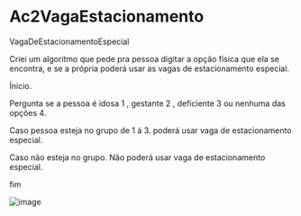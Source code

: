 # Ac2VagaEstacionamento

VagaDeEstacionamentoEspecial

Criei um algoritmo que pede pra pessoa digitar a opção fisica que ela se encontra, e se a própria poderá usar as vagas de estacionamento especial.

Ínicio.

Pergunta se a pessoa é idosa 1 , gestante 2 , deficiente 3 ou nenhuma das opções 4.

Caso pessoa esteja no grupo de 1 á 3.
poderá usar vaga de estacionamento especial.

Caso não esteja no grupo.
Não poderá usar vaga de estacionamento especial.

fim

![image](https://user-images.githubusercontent.com/103973445/169860221-d40c6c0c-31a9-4d35-8844-2f52efa5f234.png)
